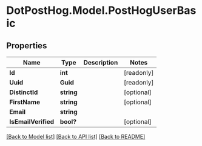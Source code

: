 # DotPostHog.Model.PostHogUserBasic

## Properties

Name | Type | Description | Notes
------------ | ------------- | ------------- | -------------
**Id** | **int** |  | [readonly] 
**Uuid** | **Guid** |  | [readonly] 
**DistinctId** | **string** |  | [optional] 
**FirstName** | **string** |  | [optional] 
**Email** | **string** |  | 
**IsEmailVerified** | **bool?** |  | [optional] 

[[Back to Model list]](../README.md#documentation-for-models) [[Back to API list]](../README.md#documentation-for-api-endpoints) [[Back to README]](../README.md)

